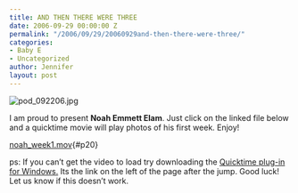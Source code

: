 ```yaml
---
title: AND THEN THERE WERE THREE
date: 2006-09-29 00:00:00 Z
permalink: "/2006/09/29/20060929and-then-there-were-three/"
categories:
- Baby E
- Uncategorized
author: Jennifer
layout: post
---
```


<img id="image33" alt="pod_092206.jpg" src="http://static.squarespace.com/static/50db6bb3e4b015296cd43789/50dfa5b1e4b0dc6320e0b5ea/50dfa5b1e4b0dc6320e0b604/1160752245000/?format=original" />

I am proud to present **Noah Emmett Elam**. Just click on the linked file below and a quicktime movie will play photos of his first week. Enjoy!

[noah_week1.mov](http://static.squarespace.com/static/50db6bb3e4b015296cd43789/50dfa5b1e4b0dc6320e0b5ea/50dfa5b1e4b0dc6320e0b5f8/1159560349000/?format=original){#p20}

ps: If you can&#8217;t get the video to load try downloading the [Quicktime plug-in for Windows.](http://www.apple.com/quicktime/download/win.html) Its the link on the left of the page after the jump. Good luck! Let us know if this doesn&#8217;t work.
